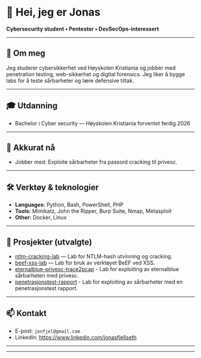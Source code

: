 <!-- Topp -->
# 👋 Hei, jeg er Jonas
**Cybersecurity student • Pentester • DevSecOps-interessert**

---

## 🧭 Om meg
Jeg studerer cybersikkerhet ved Høyskolen Kristiania og jobber med penetration testing, web-sikkerhet og digital forensics. Jeg liker å bygge labs for å teste sårbarheter og lære defensive tiltak.

---

## 🎓 Utdanning
- Bachelor i Cyber security — Høyskolen Kristiania forventet ferdig 2026

---

## 🔭 Akkurat nå
- Jobber med: Exploite sårbarheter fra passord cracking til privesc. 

---

## 🛠️ Verktøy & teknologier
- **Languages:** Python, Bash, PowerShell, PHP  
- **Tools:** Mimikatz, John the Ripper, Burp Suite, Nmap, Metasploit  
- **Other:** Docker, Linux

---

## 🚀 Prosjekter (utvalgte)
- [ntlm-cracking-lab](https://github.com/jonasfjellseth/ntlm-cracking-lab) — Lab for NTLM-hash utvinning og cracking.  
- [beef-xss-lab](https://github.com/jonasfjellseth/beef-xss-lab) — Lab for bruk av verktøyet BeEF ved XSS.  
- [eternalblue-privesc-trace2pcap](https://github.com/jonasfjellseth/eternalblue-privesc-trace2pcap) - Lab for exploiting av eternalblue sårbarheten med privesc.
- [penetrasjonstest-rapport](https://github.com/jonasfjellseth/penetrasjonstest-rapport) - Lab for exploiting av sårbarheter med en penetrasjonstest rapport.

---


## 📫 Kontakt
- E-post: `jonfjel@gmail.com`  
- LinkedIn: https://www.linkedin.com/jonasfjellseth

---

---
